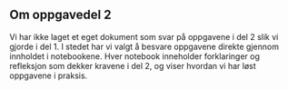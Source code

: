 ## Om oppgavedel 2

Vi har ikke laget et eget dokument som svar på oppgavene i del 2 slik vi gjorde i del 1. I stedet har vi valgt å besvare oppgavene direkte gjennom innholdet i notebookene. Hver notebook inneholder forklaringer og refleksjon som dekker kravene i del 2, og viser hvordan vi har løst oppgavene i praksis.

